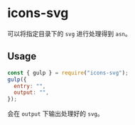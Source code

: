 # icons-svg

可以将指定目录下的 `svg` 进行处理得到 `asn`。

## Usage

```js
const { gulp } = require("icons-svg");
gulp({
  entry: "",
  output: "",
});
```

会在 `output` 下输出处理好的 `svg`。
